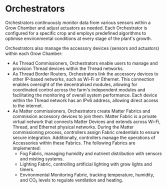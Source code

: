 # Orchestrators

Orchestrators continuously monitor data from various sensors within a Grow Chamber and adjust actuators as needed. Each
Orchestrator is configured for a specific crop and employs predefined algorithms to optimise environmental conditions 
at every stage of the plant's growth.

Orchestrators also manage the accessory devices (sensors and actuators) within each Grow Chamber:

- As Thread Commissioners, Orchestrators enable users to manage and provision Thread devices within the Thread networks.
- As Thread Border Routers, Orchestrators link the accessory devices to other IP-based networks, such as Wi-Fi or
  Ethernet.
  This connection enables oversight of the decentralised modules, allowing for coordinated control across the farm's
  independent modules and facilitating the monitoring of overall system performance. Each device within the Thread
  network
  has an IPv6 address, allowing direct access to the internet.
- As Matter commissioners, Orchestrators create Matter Fabrics and commission accessory devices to
  join them. Matter Fabric is a private virtual network that connects Matter Devices and extends across Wi-Fi, Thread,
  and
  Ethernet physical networks. During the Matter commissioning process, controllers assign Fabric credentials to ensure
  secure integration. Additionally, controllers manage the operations of Accessories within these Fabrics. The following
  Fabrics are implemented:
    - Fog Fabric, managing humidity and nutrient distribution with sensors and misting systems.
    - Lighting Fabric, controlling artificial lighting with grow lights and timers.
    - Environmental Monitoring Fabric, tracking temperature, humidity, and CO₂ levels to regulate ventilation and
      heating.
